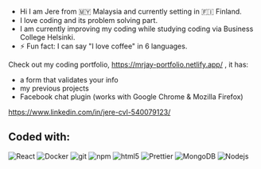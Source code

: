 - Hi I am Jere from 🇲🇾 Malaysia and currently setting in 🇫🇮 Finland.
- I love coding and its problem solving part.
- I am currently improving my coding while studying coding via Business College Helsinki.
- ⚡ Fun fact: I can say "I love coffee" in 6 languages.

Check out my coding portfolio, https://mrjay-portfolio.netlify.app/ , it has:
- a form that validates your info
- my previous projects 
- Facebook chat plugin (works with Google Chrome & Mozilla Firefox)

https://www.linkedin.com/in/jere-cvl-540079123/

## Coded with:
<p>
  <img alt="React" src="https://img.shields.io/badge/-React-45b8d8?style=flat-square&logo=react&logoColor=white" />
  <img alt="Docker" src="https://img.shields.io/badge/-Docker-46a2f1?style=flat-square&logo=docker&logoColor=white" />
  <img alt="git" src="https://img.shields.io/badge/-Git-F05032?style=flat-square&logo=git&logoColor=white" />
  <img alt="npm" src="https://img.shields.io/badge/-NPM-CB3837?style=flat-square&logo=npm&logoColor=white" />
  <img alt="html5" src="https://img.shields.io/badge/-HTML5-E34F26?style=flat-square&logo=html5&logoColor=white" />
  <img alt="Prettier" src="https://img.shields.io/badge/-Prettier-F7B93E?style=flat-square&logo=prettier&logoColor=white" />
  <img alt="MongoDB" src="https://img.shields.io/badge/-MongoDB-13aa52?style=flat-square&logo=mongodb&logoColor=white" />
  <img alt="Nodejs" src="https://img.shields.io/badge/-Nodejs-43853d?style=flat-square&logo=Node.js&logoColor=white" />
</p>




<!-- ## Whats up world! 👋

### Jere here!!

I am looking for coding opportunities to be a coder in Finland or Europe region. It is simply because I love coding and problem solving.

At the moment, I am studying via Busiess College Helsinki and also online via Xamk, Metroplia and also Laurea for any coding or IT related courses.

I dabble in coding with several projects and hope to work with you coders!!

### 🧏 About me:  <img src="https://www.codewars.com/users/Jirimicvl/badges/large?logo=false">

- Level 6 Warrior in Codewars.
- 🔭 I’m currently working on **making myself proficient in coding languages and building my portfolio**.
- 🌱 I’m currently improving my skills in **Javascript, React.**
- 💻 I'm looking for opportunities **to work as coder in Finland.**
- ⚡ Fun fact: I can say "I love coffee" in 5 languages.
<!-- - 📁 Portfolio: Check out my portfolio https://github.com/jirimicvl/portfolio   -->

<!-- <p>
  <img alt="React" src="https://img.shields.io/badge/-React-45b8d8?style=flat-square&logo=react&logoColor=white" />
  <img alt="Docker" src="https://img.shields.io/badge/-Docker-46a2f1?style=flat-square&logo=docker&logoColor=white" />
  <img alt="Heroku" src="https://img.shields.io/badge/-Heroku-430098?style=flat-square&logo=heroku&logoColor=white" />
  <img alt="git" src="https://img.shields.io/badge/-Git-F05032?style=flat-square&logo=git&logoColor=white" />
  <img alt="npm" src="https://img.shields.io/badge/-NPM-CB3837?style=flat-square&logo=npm&logoColor=white" />
  <img alt="html5" src="https://img.shields.io/badge/-HTML5-E34F26?style=flat-square&logo=html5&logoColor=white" />
  <img alt="Brave browser" src="https://img.shields.io/badge/-Brave_Browser-FB542B?style=flat-square&logo=brave&logoColor=white" />
  <img alt="Prettier" src="https://img.shields.io/badge/-Prettier-F7B93E?style=flat-square&logo=prettier&logoColor=white" />
  <img alt="MongoDB" src="https://img.shields.io/badge/-MongoDB-13aa52?style=flat-square&logo=mongodb&logoColor=white" />
  <img alt="Nodejs" src="https://img.shields.io/badge/-Nodejs-43853d?style=flat-square&logo=Node.js&logoColor=white" />
</p> -->


<!-- - 🤔 I’m looking for help with ...
- 💬 Ask me about ...
- 📫 How to reach me: ...
- 😄 Pronouns: MrJay, he, him,  -->


